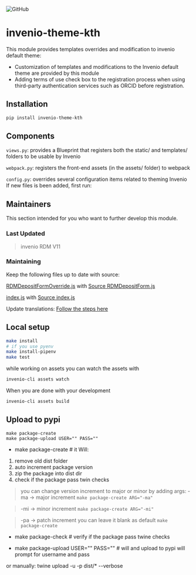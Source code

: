 ![GitHub](https://img.shields.io/github/license/front-matter/talbot?logo=MIT)

# invenio-theme-kth
This module provides templates overrides and modification to invenio default theme:
- Customization of templates and modifications to the Invenio default theme are provided by this module
- Adding terms of use check box to the registration process when using third-party authentication services such as ORCID before registration.

## Installation
```bash
pip install invenio-theme-kth
```

## Components
`views.py`: provides a Blueprint that registers both the static/ and templates/ folders to be usable by Invenio

`webpack.py`: registers the front-end assets (in the assets/ folder) to webpack

`config.py`: overrides several configuration items related to theming Invenio If new files is been added, first run:

## Maintainers
This section intended for you who want to further develop this module.

### Last Updated
> invenio RDM V11

### Maintaining
Keep the following files up to date with source:

[RDMDepositFormOverride.js](invenio_theme_kth/assets/semantic-ui/js/invenio_theme_kth/deposit/RDMDepositFormOverride.js) with
[Source RDMDepositForm.js](https://github.com/inveniosoftware/invenio-app-rdm/blob/master/invenio_app_rdm/theme/assets/semantic-ui/js/invenio_app_rdm/deposit/RDMDepositForm.js)

[index.js](invenio_theme_kth/assets/semantic-ui/js/invenio_theme_kth/deposit/index.js) with [Source index.js](https://github.com/inveniosoftware/invenio-app-rdm/blob/master/invenio_app_rdm/theme/assets/semantic-ui/js/invenio_app_rdm/deposit/index.js)

Update translations:
[Follow the steps here](.tx/config)

## Local setup
```bash
make install
# if you use pyenv
make install-pipenv
make test
```

while working on assets you can watch the assets with
```bash
invenio-cli assets watch
```
When you are done with your development
```bash
invenio-cli assets build
```

## Upload to pypi

```console
make package-create
make package-upload USER="" PASS=""
```

- make package-create # it Will:
1. remove old dist folder
2. auto increment package version
3. zip the package into dist dir
4. check if the package pass twin checks

> you can change version increment to major or minor by adding args:
> -ma -> major increment `make package-create ARG="-ma"`

> -mi -> minor increment `make package-create ARG="-mi"`

> -pa -> patch increment you can leave it blank as default `make package-create`

- make package-check # verify if the package pass twine checks

- make package-upload USER="" PASS="" # will  and upload to pypi will prompt for username and pass

or manually:
twine upload -u <USERNAME> -p <PASSWORD> dist/* --verbose